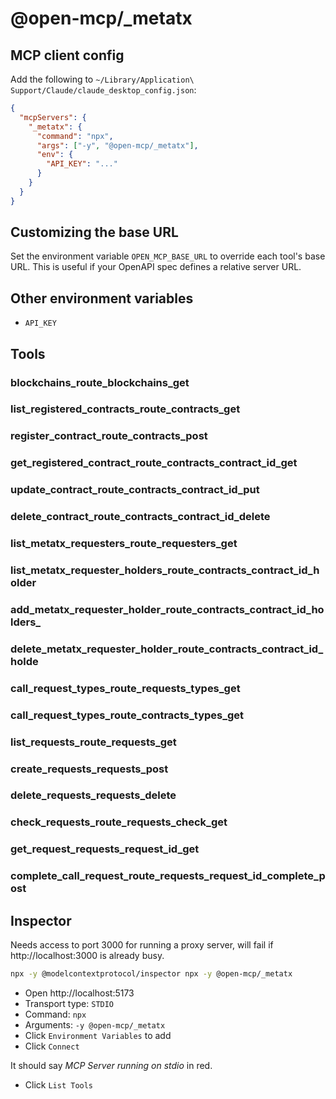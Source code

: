 # @open-mcp/_metatx

## MCP client config

Add the following to `~/Library/Application\ Support/Claude/claude_desktop_config.json`:

```json
{
  "mcpServers": {
    "_metatx": {
      "command": "npx",
      "args": ["-y", "@open-mcp/_metatx"],
      "env": {
        "API_KEY": "..."
      }
    }
  }
}
```

## Customizing the base URL

Set the environment variable `OPEN_MCP_BASE_URL` to override each tool's base URL. This is useful if your OpenAPI spec defines a relative server URL.

## Other environment variables

- `API_KEY`

## Tools

### blockchains_route_blockchains_get

### list_registered_contracts_route_contracts_get

### register_contract_route_contracts_post

### get_registered_contract_route_contracts_contract_id_get

### update_contract_route_contracts_contract_id_put

### delete_contract_route_contracts_contract_id_delete

### list_metatx_requesters_route_requesters_get

### list_metatx_requester_holders_route_contracts_contract_id_holder

### add_metatx_requester_holder_route_contracts_contract_id_holders_

### delete_metatx_requester_holder_route_contracts_contract_id_holde

### call_request_types_route_requests_types_get

### call_request_types_route_contracts_types_get

### list_requests_route_requests_get

### create_requests_requests_post

### delete_requests_requests_delete

### check_requests_route_requests_check_get

### get_request_requests_request_id_get

### complete_call_request_route_requests_request_id_complete_post

## Inspector

Needs access to port 3000 for running a proxy server, will fail if http://localhost:3000 is already busy.

```bash
npx -y @modelcontextprotocol/inspector npx -y @open-mcp/_metatx
```

- Open http://localhost:5173
- Transport type: `STDIO`
- Command: `npx`
- Arguments: `-y @open-mcp/_metatx`
- Click `Environment Variables` to add
- Click `Connect`

It should say _MCP Server running on stdio_ in red.

- Click `List Tools`
